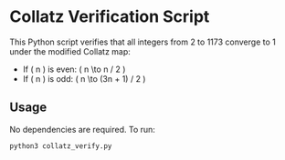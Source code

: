 # Collatz Verification Script

This Python script verifies that all integers from 2 to 1173 converge to 1 under the modified Collatz map:

- If \( n \) is even: \( n \to n / 2 \)
- If \( n \) is odd: \( n \to (3n + 1) / 2 \)

## Usage

No dependencies are required. To run:

```bash
python3 collatz_verify.py

